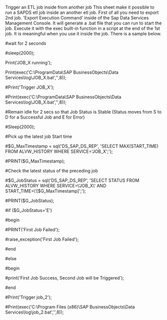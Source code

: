 Trigger an ETL job inside from another job
This sheet make it possible to run a SAPDS etl job inside an another etl job.
First of all you need to export 2nd job. 'Export Execution Command' inside of the Sap Data Services Management Console.
It will generate a .bat file that you can run to start the job.
Execute it with the exec built-in function in a script at the end of the 1st job.
It is meaningful when you use it inside the job.
There is a sample below.
 
#wait for 2 seconds
 
#sleep(2000);
 
 
Print('JOB_X running');
 
 
Print(exec('C:\ProgramData\SAP BusinessObjects\Data Services\log\JOB_X.bat','',8));
 
 
 
#Print('Trigger JOB_X');
 
#Print(exec('C:\ProgramData\SAP BusinessObjects\Data Services\log\JOB_X.bat','',8));
 
#Remain idle for 2 secs so that Job Status is Stable (Status moves from S to D for a Successful Job and E for Error)
 
#Sleep(2000);
 
#Pick up the latest job Start time
 
#$G_MaxTimestamp =  sql('DS_SAP_DS_REP', 'SELECT  MAX(START_TIME) FROM ALVW_HISTORY WHERE SERVICE=\'JOB_X\';');
 
#PRINT($G_MaxTimestamp);
 
#Check the latest status of the preceding job
 
#$G_JobStatus = sql('DS_SAP_DS_REP', 'SELECT STATUS FROM ALVW_HISTORY WHERE SERVICE=\'JOB_X\' AND START_TIME=\'[$G_MaxTimestamp]\';');
 
#PRINT($G_JobStatus);
 
#if ($G_JobStatus='E')
 
#begin
 
#PRINT('First Job Failed');
 
#raise_exception('First Job Failed');
 
#end
 
#else
 
#begin
 
#print('First Job Success, Second Job will be Triggered');
 
#end
 
#Print('Trigger job_2');
 
#Print(exec('C:\Program Files (x86)\SAP BusinessObjects\Data Services\log\job_2.bat','',8));


